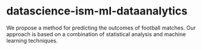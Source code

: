 # datascience-ism-ml-dataanalytics
We propose a method for predicting the outcomes of football matches. Our approach is based on a combination of statistical analysis and machine learning techniques.
